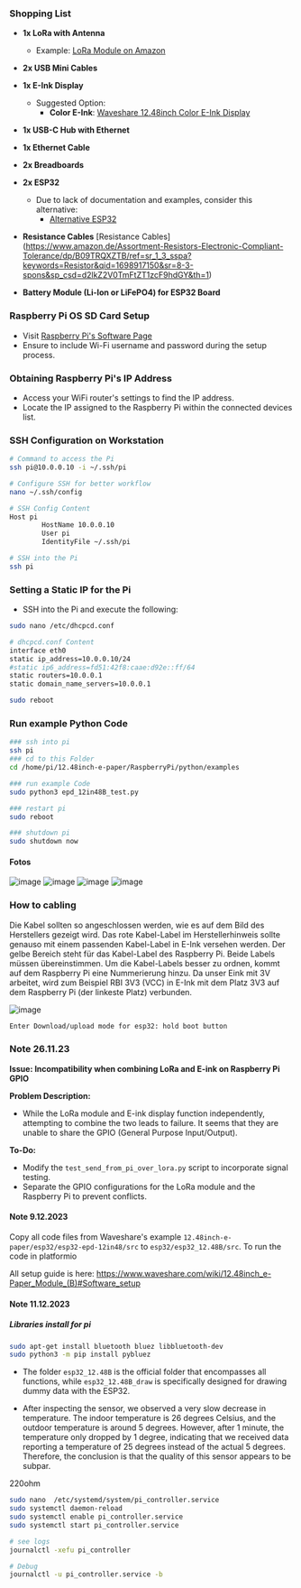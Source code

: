

### Shopping List

- **1x LoRa with Antenna**
  - Example: [LoRa Module on Amazon](https://www.amazon.de/-/en/gp/product/B084NWDFH1/ref=ppx_yo_dt_b_search_asin_title?ie=UTF8&psc=1)
  
- **2x USB Mini Cables**
  
- **1x E-Ink Display**
  - Suggested Option:
    - **Color E-Ink**: [Waveshare 12.48inch Color E-Ink Display](https://www.amazon.de/Waveshare-12-48inch-Resolution-Three-Color-Communicating/dp/B081NG6N21)
  
- **1x USB-C Hub with Ethernet**
  
- **1x Ethernet Cable**
  
- **2x Breadboards**
  
- **2x ESP32**
  - Due to lack of documentation and examples, consider this alternative:
    - [Alternative ESP32](https://www.amazon.de/-/en/gp/product/B071P98VTG/ref=ppx_yo_dt_b_search_asin_title?ie=UTF8&th=1)
  
- **Resistance Cables** [Resistance Cables]
  (https://www.amazon.de/Assortment-Resistors-Electronic-Compliant-Tolerance/dp/B09TRQXZTB/ref=sr_1_3_sspa?keywords=Resistor&qid=1698917150&sr=8-3-spons&sp_csd=d2lkZ2V0TmFtZT1zcF9hdGY&th=1)

- **Battery Module (Li-Ion or LiFePO4) for ESP32 Board**

### Raspberry Pi OS SD Card Setup

- Visit [Raspberry Pi's Software Page](https://www.raspberrypi.com/software/)
- Ensure to include Wi-Fi username and password during the setup process.

### Obtaining Raspberry Pi's IP Address

- Access your WiFi router's settings to find the IP address.
- Locate the IP assigned to the Raspberry Pi within the connected devices list.

### SSH Configuration on Workstation

```bash
# Command to access the Pi
ssh pi@10.0.0.10 -i ~/.ssh/pi

# Configure SSH for better workflow
nano ~/.ssh/config
```

```bash
# SSH Config Content
Host pi
        HostName 10.0.0.10
        User pi
        IdentityFile ~/.ssh/pi
```

```bash
# SSH into the Pi
ssh pi
```

### Setting a Static IP for the Pi

- SSH into the Pi and execute the following:

```bash
sudo nano /etc/dhcpcd.conf
```

```bash
# dhcpcd.conf Content
interface eth0
static ip_address=10.0.0.10/24
#static ip6_address=fd51:42f8:caae:d92e::ff/64
static routers=10.0.0.1
static domain_name_servers=10.0.0.1
```

```bash
sudo reboot
```
### Run example Python Code
```bash
### ssh into pi
ssh pi
### cd to this Folder
cd /home/pi/12.48inch-e-paper/RaspberryPi/python/examples

### run example Code
sudo python3 epd_12in48B_test.py

### restart pi
sudo reboot 

### shutdown pi
sudo shutdown now
``````
#### Fotos

![image](media/IMG_3361_2.png)
![image](media/IMG_3361.png)
![image](media/IMG_3363.png)
![image](media/IMG_3365.png)

### How to cabling 

Die Kabel sollten so angeschlossen werden, wie es auf dem Bild des Herstellers gezeigt wird. Das rote Kabel-Label im Herstellerhinweis sollte genauso mit einem passenden Kabel-Label in E-Ink versehen werden. Der gelbe Bereich steht für das Kabel-Label des Raspberry Pi. Beide Labels müssen übereinstimmen. Um die Kabel-Labels besser zu ordnen, kommt auf dem Raspberry Pi eine Nummerierung hinzu. Da unser Eink mit 3V arbeitet, wird zum Beispiel RBI 3V3 (VCC) in E-Ink mit dem Platz 3V3 auf dem Raspberry Pi (der linkeste Platz) verbunden.

![image](12in48.png)



```bash
Enter Download/upload mode for esp32: hold boot button
```
### Note 26.11.23

**Issue: Incompatibility when combining LoRa and E-ink on Raspberry Pi GPIO**

**Problem Description:**

- While the LoRa module and E-ink display function independently, attempting to combine the two leads to failure. It seems that they are unable to share the GPIO (General Purpose Input/Output).

**To-Do:**

- Modify the `test_send_from_pi_over_lora.py` script to incorporate signal testing.
- Separate the GPIO configurations for the LoRa module and the Raspberry Pi to prevent conflicts.


#### Note 9.12.2023
Copy all code files from Waveshare's example `12.48inch-e-paper/esp32/esp32-epd-12in48/src` to `esp32/esp32_12.48B/src`. To run the code in platformio

All setup guide is here: https://www.waveshare.com/wiki/12.48inch_e-Paper_Module_(B)#Software_setup

#### Note 11.12.2023

##### Libraries install for pi

```bash
sudo apt-get install bluetooth bluez libbluetooth-dev
sudo python3 -m pip install pybluez
```
- The folder `esp32_12.48B` is the official folder that encompasses all functions, while `esp32_12.48B_draw` is specifically designed for drawing dummy data with the ESP32.

- After inspecting the sensor, we observed a very slow decrease in temperature. The indoor temperature is 26 degrees Celsius, and the outdoor temperature is around 5 degrees. However, after 1 minute, the temperature only dropped by 1 degree, indicating that we received data reporting a temperature of 25 degrees instead of the actual 5 degrees. Therefore, the conclusion is that the quality of this sensor appears to be subpar.


220ohm

```bash
sudo nano  /etc/systemd/system/pi_controller.service
sudo systemctl daemon-reload
sudo systemctl enable pi_controller.service
sudo systemctl start pi_controller.service

# see logs
journalctl -xefu pi_controller

# Debug
journalctl -u pi_controller.service -b

```